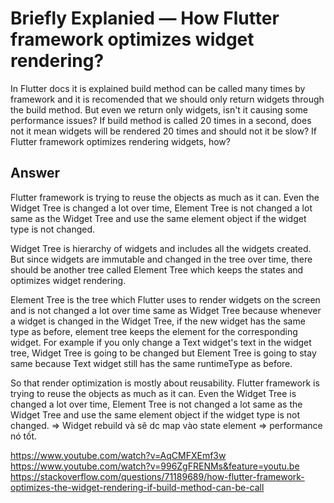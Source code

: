 # Briefly Explanied — How Flutter framework optimizes widget rendering?

In Flutter docs it is explained build method can be called many times by framework and it is recomended that we should only return widgets through the build method. But even we return only widgets, isn't it causing some performance issues? If build method is called 20 times in a second, does not it mean widgets will be rendered 20 times and should not it be slow? If Flutter framework optimizes rendering widgets, how?

## Answer
 Flutter framework is trying to reuse the objects as much as it can. Even the Widget Tree is changed a lot over time, Element Tree is not changed a lot same as the Widget Tree and use the same element object if the widget type is not changed.

Widget Tree is hierarchy of widgets and includes all the widgets created. But since widgets are immutable and changed in the tree over time, there should be another tree called Element Tree which keeps the states and optimizes widget rendering.

Element Tree is the tree which Flutter uses to render widgets on the screen and is not changed a lot over time same as Widget Tree because whenever a widget is changed in the Widget Tree, if the new widget has the same type as before, element tree keeps the element for the corresponding widget. For example if you only change a Text widget's text in the widget tree, Widget Tree is going to be changed but Element Tree is going to stay same because Text widget still has the same runtimeType as before.

So that render optimization is mostly about reusability. Flutter framework is trying to reuse the objects as much as it can. Even the Widget Tree is changed a lot over time, Element Tree is not changed a lot same as the Widget Tree and use the same element object if the widget type is not changed.
=> Widget rebuild và sẽ dc map vào state element => performance nó tốt. 


https://www.youtube.com/watch?v=AqCMFXEmf3w
https://www.youtube.com/watch?v=996ZgFRENMs&feature=youtu.be
https://stackoverflow.com/questions/71189689/how-flutter-framework-optimizes-the-widget-rendering-if-build-method-can-be-call



